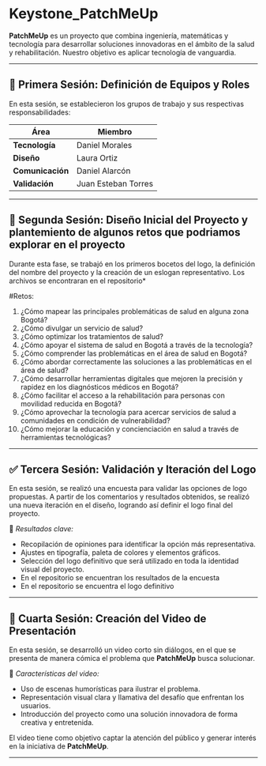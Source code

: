 # Keystone_PatchMeUp

**PatchMeUp** es un proyecto que combina ingeniería, matemáticas y tecnología para desarrollar soluciones innovadoras en el ámbito de la salud y rehabilitación. Nuestro objetivo es aplicar tecnología de vanguardia.

---

## 📌 Primera Sesión: Definición de Equipos y Roles  
En esta sesión, se establecieron los grupos de trabajo y sus respectivas responsabilidades:

| Área | Miembro |
|------|---------|
| **Tecnología** | Daniel Morales |
| **Diseño** | Laura Ortiz |
| **Comunicación** | Daniel Alarcón |
| **Validación** | Juan Esteban Torres |

---

## 🎨 Segunda Sesión: Diseño Inicial del Proyecto  y plantemiento de algunos retos que podriamos explorar en el proyecto
Durante esta fase, se trabajó en los primeros bocetos del logo, la definición del nombre del proyecto y la creación de un eslogan representativo.
Los archivos se encontraran en el repositorio*

#Retos:
1. ¿Cómo mapear las principales problemáticas de salud en alguna zona Bogotá?
2. ¿Cómo divulgar un servicio de salud?
3. ¿Cómo optimizar los tratamientos de salud?
4. ¿Cómo apoyar el sistema de salud en Bogotá a través de la tecnología?
5. ¿Cómo comprender las problemáticas en el área de salud en Bogotá?
6. ¿Cómo abordar correctamente las soluciones a las problemáticas en el área de salud?
7. ¿Cómo desarrollar herramientas digitales que mejoren la precisión y rapidez en los diagnósticos médicos en Bogotá?
8. ¿Cómo facilitar el acceso a la rehabilitación para personas con movilidad reducida en Bogotá?
9. ¿Cómo aprovechar la tecnología para acercar servicios de salud a comunidades en condición de vulnerabilidad?
10. ¿Cómo mejorar la educación y concienciación en salud a través de herramientas tecnológicas?
---
## ✅ Tercera Sesión: Validación y Iteración del Logo  
En esta sesión, se realizó una encuesta para validar las opciones de logo propuestas. A partir de los comentarios y resultados obtenidos, se realizó una nueva iteración en el diseño, logrando así definir el logo final del proyecto.

🔹 *Resultados clave:*  
- Recopilación de opiniones para identificar la opción más representativa.  
- Ajustes en tipografía, paleta de colores y elementos gráficos.  
- Selección del logo definitivo que será utilizado en toda la identidad visual del proyecto.  
- En el repositorio se encuentran los resultados de la encuesta
- En el repositorio se encuentra el logo definitivo
---
## 🎥 Cuarta Sesión: Creación del Video de Presentación  
En esta sesión, se desarrolló un video corto sin diálogos, en el que se presenta de manera cómica el problema que **PatchMeUp** busca solucionar. 

🔹 *Características del video:*  
- Uso de escenas humorísticas para ilustrar el problema.  
- Representación visual clara y llamativa del desafío que enfrentan los usuarios.  
- Introducción del proyecto como una solución innovadora de forma creativa y entretenida.  

El video tiene como objetivo captar la atención del público y generar interés en la iniciativa de **PatchMeUp**.  

---
